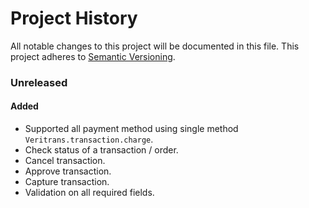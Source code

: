 Project History
===============

All notable changes to this project will be documented in this file. This project adheres to [Semantic Versioning](http://semver.org/).

### Unreleased

#### Added
* Supported all payment method using single method `Veritrans.transaction.charge`.
* Check status of a transaction / order.
* Cancel transaction.
* Approve transaction.
* Capture transaction.
* Validation on all required fields.
